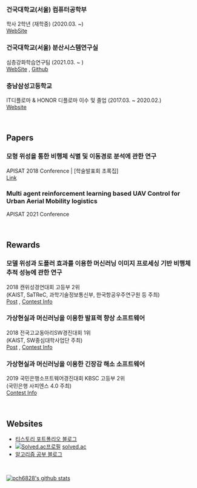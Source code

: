 ### **건국대학교(서울) 컴퓨터공학부**
학사 2학년 (재학중) (2020.03. ~) <br>
[WebSite](http://cse.konkuk.ac.kr/main.do)

### **건국대학교(서울) 분산시스템연구실**
심층강화학습연구팀 (2021.03. ~ ) <br>
[WebSite](https://dmslab-konkuk.github.io/) , [Github](https://github.com/dmslab-konkuk)

### **충남삼성고등학교**
IT디플로마 & HONOR 디플로마 이수 및 졸업 (2017.03. ~ 2020.02.) <br>
[Website](https://cnsa.hs.kr/hpw)

<br>

## Papers
### 모형 위성을 통한 비행체 식별 및 이동경로 분석에 관한 연구
APISAT 2018 Conference | [학술발표회 초록집] <br>
[Link](http://ksas.or.kr/Publications/sub_05_11.asp) 

### Multi agent reinforcement learning based UAV Control for Urban Aerial Mobility logistics
APISAT 2021 Conference

<br>

## Rewards
### 모델 위성과 도플러 효과를 이용한 머신러닝 이미지 프로세싱 기반 비행체 추적 성능에 관한 연구
2018 캔위성경연대회 고등부 2위 <br>
(KAIST, SaTReC, 과학기술정보통신부, 한국항공우주연구원 등 주최) <br>
[Post](https://deepdeepit.tistory.com/45) , [Contest Info](http://cansat.kaist.ac.kr/)

### 가상현실과 머신러닝을 이용한 발표력 향상 소프트웨어
2018 전국고교동아리SW경진대회 1위 <br>
(KAIST, SW중심대학사업단 주최) <br>
[Post](https://deepdeepit.tistory.com/50) , [Contest Info](https://www.highschool-swcontest.com/)

### 가상현실과 머신러닝을 이용한 긴장감 해소 소프트웨어
2019 국민은행소프트웨어경진대회 KBSC 고등부 2위 <br>
(국민은행 사피엔스 4.0 주최) <br>
[Contest Info](http://www.kbsccoding.com/)
 
<br>

## Websites

- [티스토리 포트폴리오 블로그](https://deepdeepit.tistory.com/)
- [![Solved.ac프로필](http://mazassumnida.wtf/api/mini/generate_badge?boj=leehe228)](https://solved.ac/profile/leehe228) [solved.ac](https://solved.ac/profile/leehe228/) 
- [알고리즘 공부 블로그](https://velog.io/@leehe228)

<br>

[![pch6828's github stats](https://github-readme-stats.vercel.app/api?username=leehe228&show_icons=true&include_all_commits=true&count_private=true)](https://github-readme-stats.vercel.app/api?username=leehe228)
